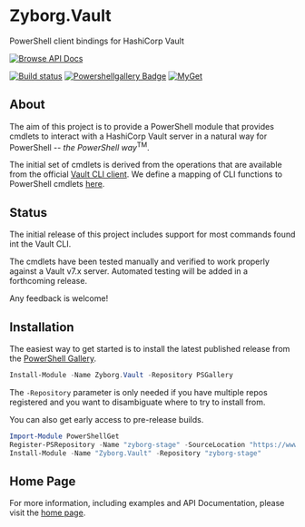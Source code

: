 # Zyborg.Vault
PowerShell client bindings for HashiCorp Vault

[![Browse API Docs][apidocs-badge]](https://zyborg.github.io/Zyborg.Vault/docs/api)

[![Build status](https://ci.appveyor.com/api/projects/status/ldby4js60k32mqtl?svg=true)](https://ci.appveyor.com/project/ebekker/zyborg-vault)
[![Powershellgallery Badge][psgallery-badge]][psgallery-status]
[![MyGet](https://img.shields.io/myget/zyborg-stage/v/Zyborg.Vault.svg)]()

## About

The aim of this project is to provide a PowerShell module that provides cmdlets
to interact with a HashiCorp Vault server in a natural way for PowerShell -- *the PowerShell way*<sup>TM</sup>.

The initial set of cmdlets is derived from the operations that are available
from the official [Vault CLI client](https://www.vaultproject.io/docs/commands/index.html).
We define a mapping of CLI functions to PowerShell cmdlets
[here](https://docs.google.com/spreadsheets/d/19Jt7iKim0CTmUPTF5sqga_D-yqYgCc3bmQSLmYmE6aQ/edit?usp=sharing).

[apidocs-badge]: https://img.shields.io/badge/API_Docs-BROWSE-blue.svg
[psgallery-badge]: https://img.shields.io/powershellgallery/v/Zyborg.Vault.svg
[psgallery-status]: https://www.powershellgallery.com/packages/Zyborg.Vault

## Status

The initial release of this project includes support for most commands found int the Vault CLI.

The cmdlets have been tested manually and verified to work properly against a Vault v7.x server.  Automated testing will be added in a forthcoming release.

Any feedback is welcome!

## Installation

The easiest way to get started is to install the latest published release from the [PowerShell Gallery](https://www.powershellgallery.com/packages/Zyborg.Vault).

```PowerShell
Install-Module -Name Zyborg.Vault -Repository PSGallery
```

The `-Repository` parameter is only needed if you have multiple repos registered and you want to disambiguate where to try to install from.

You can also get early access to pre-release builds.

```PowerShell
Import-Module PowerShellGet
Register-PSRepository -Name "zyborg-stage" -SourceLocation "https://www.myget.org/F/zyborg-stage/api/v3/index.json"
Install-Module -Name "Zyborg.Vault" -Repository "zyborg-stage"
```

## Home Page

For more information, including examples and API Documentation, please visit the [home page](https://zyborg.github.io/Zyborg.Vault/).

